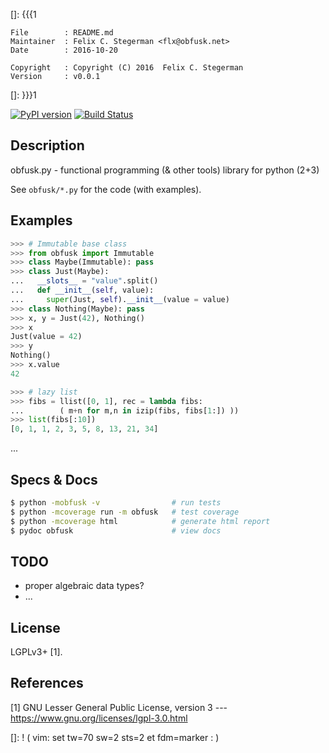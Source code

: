 []: {{{1

    File        : README.md
    Maintainer  : Felix C. Stegerman <flx@obfusk.net>
    Date        : 2016-10-20

    Copyright   : Copyright (C) 2016  Felix C. Stegerman
    Version     : v0.0.1

[]: }}}1

[![PyPI version](https://badge.fury.io/py/obfusk.svg)](https://badge.fury.io/py/obfusk)
[![Build Status](https://travis-ci.org/obfusk/obfusk.py.png)](https://travis-ci.org/obfusk/obfusk.py)

## Description

obfusk.py - functional programming (& other tools) library for python (2+3)

See `obfusk/*.py` for the code (with examples).

## Examples

```python
>>> # Immutable base class
>>> from obfusk import Immutable
>>> class Maybe(Immutable): pass
>>> class Just(Maybe):
...   __slots__ = "value".split()
...   def __init__(self, value):
...     super(Just, self).__init__(value = value)
>>> class Nothing(Maybe): pass
>>> x, y = Just(42), Nothing()
>>> x
Just(value = 42)
>>> y
Nothing()
>>> x.value
42
```

```python
>>> # lazy list
>>> fibs = llist([0, 1], rec = lambda fibs:
...        ( m+n for m,n in izip(fibs, fibs[1:]) ))
>>> list(fibs[:10])
[0, 1, 1, 2, 3, 5, 8, 13, 21, 34]
```

...

## Specs & Docs

```bash
$ python -mobfusk -v                # run tests
$ python -mcoverage run -m obfusk   # test coverage
$ python -mcoverage html            # generate html report
$ pydoc obfusk                      # view docs
```

## TODO

  * proper algebraic data types?
  * ...

## License

LGPLv3+ [1].

## References

[1] GNU Lesser General Public License, version 3
--- https://www.gnu.org/licenses/lgpl-3.0.html

[]: ! ( vim: set tw=70 sw=2 sts=2 et fdm=marker : )
